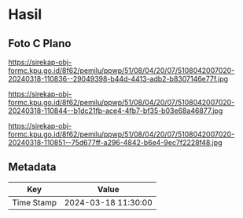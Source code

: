 # Hasil

## Foto C Plano

https://sirekap-obj-formc.kpu.go.id/8f62/pemilu/ppwp/51/08/04/20/07/5108042007020-20240318-110836--29049398-b44d-4413-adb2-b8307146e77f.jpg

https://sirekap-obj-formc.kpu.go.id/8f62/pemilu/ppwp/51/08/04/20/07/5108042007020-20240318-110844--b1dc21fb-ace4-4fb7-bf35-b03e68a46877.jpg

https://sirekap-obj-formc.kpu.go.id/8f62/pemilu/ppwp/51/08/04/20/07/5108042007020-20240318-110851--75d677ff-a296-4842-b6e4-9ec7f2228f48.jpg


## Metadata

| Key        | Value               |
| ---------- | ------------------- |
| Time Stamp | 2024-03-18 11:30:00 |



